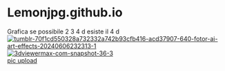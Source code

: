 # Lemonjpg.github.io
Grafica se possibile 2 3 4 d
esiste il 4 d
<a href='https://postimages.org/' target='_blank'><img src='https://i.postimg.cc/rpjyCnXY/tumblr-70f1cd550328a732332a742b93cfb416-acd37907-640-fotor-ai-art-effects-20240606232313-1.jpg' border='0' alt='tumblr-70f1cd550328a732332a742b93cfb416-acd37907-640-fotor-ai-art-effects-20240606232313-1'/></a>
<a href='https://postimages.org/' target='_blank'><img src='https://i.postimg.cc/W3D3NGCW/3dviewermax-com-snapshot-36-3.png' border='0' alt='3dviewermax-com-snapshot-36-3'/></a><br /><a href='https://postimages.org/it/'>pic upload</a><br />
